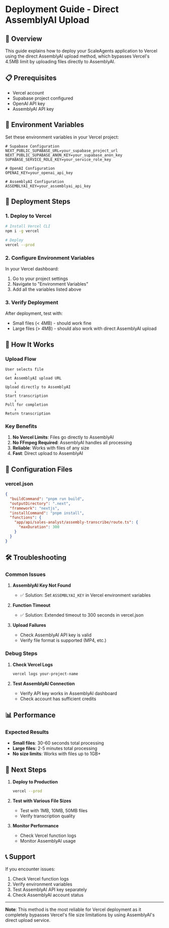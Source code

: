 # Deployment Guide - Direct AssemblyAI Upload

## 🚀 Overview

This guide explains how to deploy your ScaleAgents application to Vercel using the direct AssemblyAI upload method, which bypasses Vercel's 4.5MB limit by uploading files directly to AssemblyAI.

## 📋 Prerequisites

- Vercel account
- Supabase project configured
- OpenAI API key
- AssemblyAI API key

## 🔧 Environment Variables

Set these environment variables in your Vercel project:

```env
# Supabase Configuration
NEXT_PUBLIC_SUPABASE_URL=your_supabase_project_url
NEXT_PUBLIC_SUPABASE_ANON_KEY=your_supabase_anon_key
SUPABASE_SERVICE_ROLE_KEY=your_service_role_key

# OpenAI Configuration
OPENAI_KEY=your_openai_api_key

# AssemblyAI Configuration
ASSEMBLYAI_KEY=your_assemblyai_api_key
```

## 🚀 Deployment Steps

### 1. Deploy to Vercel

```bash
# Install Vercel CLI
npm i -g vercel

# Deploy
vercel --prod
```

### 2. Configure Environment Variables

In your Vercel dashboard:
1. Go to your project settings
2. Navigate to "Environment Variables"
3. Add all the variables listed above

### 3. Verify Deployment

After deployment, test with:
- Small files (< 4MB) - should work fine
- Large files (> 4MB) - should also work with direct AssemblyAI upload

## 📁 How It Works

### Upload Flow

```
User selects file
    ↓
Get AssemblyAI upload URL
    ↓
Upload directly to AssemblyAI
    ↓
Start transcription
    ↓
Poll for completion
    ↓
Return transcription
```

### Key Benefits

1. **No Vercel Limits**: Files go directly to AssemblyAI
2. **No FFmpeg Required**: AssemblyAI handles all processing
3. **Reliable**: Works with files of any size
4. **Fast**: Direct upload to AssemblyAI

## 🔧 Configuration Files

### vercel.json
```json
{
  "buildCommand": "pnpm run build",
  "outputDirectory": ".next",
  "framework": "nextjs",
  "installCommand": "pnpm install",
  "functions": {
    "app/api/sales-analyst/assembly-transcribe/route.ts": {
      "maxDuration": 300
    }
  }
}
```

## 🛠️ Troubleshooting

### Common Issues

1. **AssemblyAI Key Not Found**
   - ✅ Solution: Set `ASSEMBLYAI_KEY` in Vercel environment variables

2. **Function Timeout**
   - ✅ Solution: Extended timeout to 300 seconds in vercel.json

3. **Upload Failures**
   - Check AssemblyAI API key is valid
   - Verify file format is supported (MP4, etc.)

### Debug Steps

1. **Check Vercel Logs**
   ```bash
   vercel logs your-project-name
   ```

2. **Test AssemblyAI Connection**
   - Verify API key works in AssemblyAI dashboard
   - Check account has sufficient credits

## 📊 Performance

### Expected Results

- **Small files**: 30-60 seconds total processing
- **Large files**: 2-5 minutes total processing
- **No size limits**: Works with files up to 1GB+

## 🚀 Next Steps

1. **Deploy to Production**
   ```bash
   vercel --prod
   ```

2. **Test with Various File Sizes**
   - Test with 1MB, 10MB, 50MB files
   - Verify transcription quality

3. **Monitor Performance**
   - Check Vercel function logs
   - Monitor AssemblyAI usage

## 📞 Support

If you encounter issues:

1. Check Vercel function logs
2. Verify environment variables
3. Test AssemblyAI API key separately
4. Check AssemblyAI account status

---

**Note**: This method is the most reliable for Vercel deployment as it completely bypasses Vercel's file size limitations by using AssemblyAI's direct upload service.
